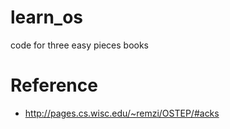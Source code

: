 # learn_os
code for three easy pieces books

# Reference
- http://pages.cs.wisc.edu/~remzi/OSTEP/#acks
